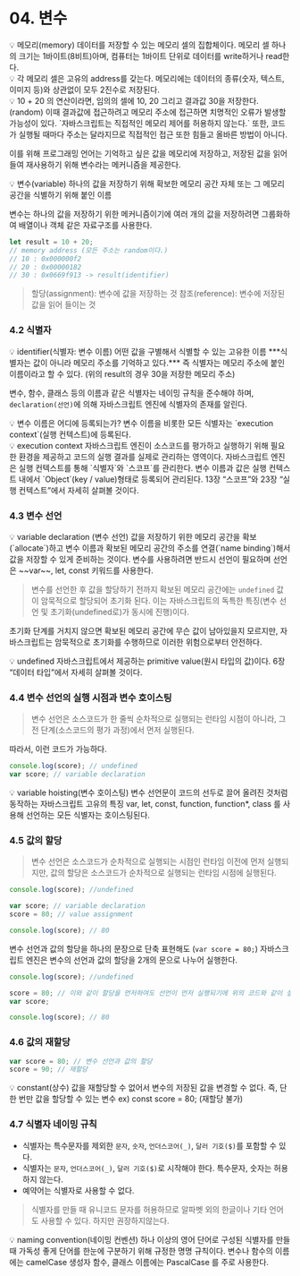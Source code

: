 # 04. 변수

<aside>
💡 메모리(memory)
데이터를 저장할 수 있는 메모리 셀의 집합체이다.
메모리 셀 하나의 크기는 1바이트(8비트)아며, 컴퓨터는 1바이트 단위로 데이터를 write하거나 read한다.

</aside>

<aside>
💡 각 메모리 셀은 고유의 address를 갖는다.
메모리에는 데이터의 종류(숫자, 텍스트, 이미지 등)와 상관없이 모두 2진수로 저장된다.

</aside>

<aside>
💡 10 + 20 의 연산이라면, 임의의 셀에 10, 20 그리고 결과값 30을 저장한다.(random)
이때 결과값에 접근하려고 메모리 주소에 접근하면 치명적인 오류가 발생할 가능성이 있다.
`자바스크립트는 직접적인 메모리 제어를 허용하지 않는다.`
또한, 코드가 실행될 때마다 주소는 달라지므로 직접적인 접근 또한 힘들고 올바른 방법이 아니다.

</aside>

이를 위해 프로그래밍 언어는 기억하고 싶은 값을 메모리에 저장하고, 저장된 값을 읽어 들여 재사용하기 위해 변수라는 메커니즘을 제공한다.

<aside>
💡 변수(variable)
하나의 값을 저장하기 위해 확보한 메모리 공간 자체 또는 그 메모리 공간을 식별하기 위해 붙인 이름

</aside>

변수는 하나의 값을 저장하기 위한 메커니즘이기에 여러 개의 값을 저장하려면 그룹화하여 배열이나 객체 같은 자료구조를 사용한다.

```jsx
let result = 10 + 20;
// memory address (모든 주소는 random이다.)
// 10 : 0x000000f2
// 20 : 0x00000182
// 30 : 0x0669f913 -> result(identifier)
```

> 할당(assignment): 변수에 값을 저장하는 것
> 참조(reference): 변수에 저장된 값을 읽어 들이는 것

### 4.2 식별자

<aside>
💡 identifier(식별자: 변수 이름)
어떤 값을 구별해서 식별할 수 있는 고유한 이름
***식별자는 값이 아니라 메모리 주소를 기억하고 있다.***
즉 식별자는 메모리 주소에 붙인 이름이라고 할 수 있다. (위의 result의 경우 30을 저장한 메모리 주소)

</aside>

변수, 함수, 클래스 등의 이름과 같은 식별자는 네이밍 규칙을 준수해야 하며, `declaration(선언)`에 의해 자바스크립트 엔진에 식별자의 존재를 알린다.

<aside>
💡 변수 이름은 어디에 등록되는가?
변수 이름을 비롯한 모든 식별자는 `execution context`(실행 컨텍스트)에 등록된다.

</aside>

<aside>
💡 execution context
자바스크립트 엔진이 소스코드를 평가하고 실행하기 위해 필요한 환경을 제공하고 코드의 실행 결과를 실제로 관리하는 영역이다. 자바스크립트 엔진은 실행 컨텍스트를 통해 `식별자`와 `스코프`를 관리한다.
변수 이름과 값은 실행 컨텍스트 내에서  `Object`(key / value)형태로 등록되어 관리된다.
13장 “스코프”와 23장 “실행 컨텍스트”에서 자세히 살펴볼 것이다.

</aside>

### 4.3 변수 선언

<aside>
💡 variable declaration (변수 선언)
값을 저장하기 위한 메모리 공간을 확보(`allocate`)하고 변수 이름과 확보된 메모리 공간의 주소를 연결(`name binding`)해서 값을 저장할 수 있게 준비하는 것이다.
변수를 사용하려면 반드시 선언이 필요하며 선언은 ~~var~~, let, const 키워드를 사용한다.

</aside>

> 변수를 선언한 후 값을 할당하기 전까지 확보된 메모리 공간에는 `undefined` 값이 암묵적으로 할당되어 초기화 된다. 이는 자바스크립트의 독특한 특징(변수 선언 및 초기화(undefined로)가 동시에 진행)이다.

초기화 단계를 거치지 않으면 확보된 메모리 공간에 무슨 값이 남아있을지 모르지만, 자바스크립트는 암묵적으로 초기화를 수행하므로 이러한 위험으로부터 안전하다.

<aside>
💡 undefined
자바스크립트에서 제공하는 primitive value(원시 타입의 값)이다.
6장 “데이터 타입”에서 자세히 살펴볼 것이다.

</aside>

### 4.4 변수 선언의 실행 시점과 변수 호이스팅

> 변수 선언은 소스코드가 한 줄씩 순차적으로 실행되는 런타임 시점이 아니라,
> 그 전 단계(소스코드의 평가 과정)에서 먼저 실행된다.

따라서, 이런 코드가 가능하다.

```jsx
console.log(score); // undefined
var score; // variable declaration
```

<aside>
💡 variable hoisting(변수 호이스팅)
변수 선언문이 코드의 선두로 끌어 올려진 것처럼 동작하는 자바스크립트 고유의 특징
var, let, const, function, function*, class 를 사용해 선언하는 모든 식별자는 호이스팅된다.

</aside>

### 4.5 값의 할당

> 변수 선언은 소스코드가 순차적으로 실행되는 시점인 런타임 이전에 먼저 실행되지만,
> 값의 할당은 소스코드가 순차적으로 실행되는 런타임 시점에 실행된다.

```jsx
console.log(score); //undefined

var score; // variable declaration
score = 80; // value assignment

console.log(score); // 80
```

변수 선언과 값의 할당을 하나의 문장으로 단축 표현해도 (`var score = 80;`)
자바스크립트 엔진은 변수의 선언과 값의 할당을 2개의 문으로 나누어 실행한다.

```jsx
console.log(score); //undefined

score = 80; // 이와 같이 할당을 먼저하여도 선언이 먼저 실행되기에 위의 코드와 같이 실행된다.
var score;

console.log(score); // 80
```

### 4.6 값의 재할당

```jsx
var score = 80; // 변수 선언과 값의 할당
score = 90; // 재할당
```

<aside>
💡 constant(상수)
값을 재할당할 수 없어서 변수의 저장된 값을 변경할 수 없다.
즉, 단 한 번만 값을 할당할 수 있는 변수
ex) const score = 80; (재할당 불가)

</aside>

### 4.7 식별자 네이밍 규칙

-   식별자는 특수문자를 제외한 `문자`, `숫자`, `언더스코어(_)`, `달러 기호($)`를 포함할 수 있다.
-   식별자는 `문자`, `언더스코어(_)`, `달러 기호($)`로 시작해야 한다. 특수문자, 숫자는 허용하지 않는다.
-   예약어는 식별자로 사용할 수 없다.

> 식별자를 만들 때 유니코드 문자를 허용하므로 알파벳 외의 한글이나 기타 언어도 사용할 수 있다.
> 하지만 권장하지않는다.

<aside>
💡 naming convention(네이밍 컨벤션)
하나 이상의 영어 단어로 구성된 식별자를 만들 때 가독성 좋게 단어를 한눈에 구분하기 위해 규정한 명명 규칙이다.
변수나 함수의 이름에는 camelCase
생성자 함수, 클래스 이름에는 PascalCase 를 주로 사용한다.

</aside>
